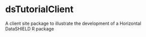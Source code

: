 dsTutorialClient
================

A client site package to illustrate the development of a Horizontal DataSHIELD R package
